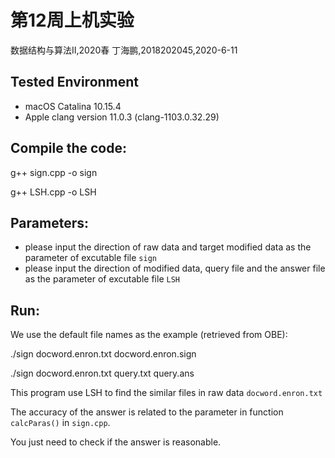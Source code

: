# 第12周上机实验

数据结构与算法II,2020春
丁海鹏,2018202045,2020-6-11


## Tested Environment
- macOS Catalina 10.15.4
- Apple clang version 11.0.3 (clang-1103.0.32.29)


## Compile the code:
g++ sign.cpp -o sign

g++ LSH.cpp -o LSH


## Parameters:
- please input the direction of raw data and target modified data as the parameter of excutable file `sign`
- please input the direction of modified data, query file and the answer file as the parameter of excutable file `LSH`


## Run:
We use the default file names as the example (retrieved from OBE):

./sign docword.enron.txt docword.enron.sign

./sign docword.enron.txt query.txt query.ans

This program use LSH to find the similar files in raw data `docword.enron.txt`

The accuracy of the answer is related to the parameter in function `calcParas()` in `sign.cpp`.

You just need to check if the answer is reasonable.

